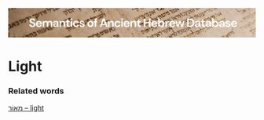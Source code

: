 <html><body><img id="banner" src="../../images/banners/banner.png" alt="banner" /></body></html>

# **Light**


### Related words
[מָאוֹר – light](../words/ma2or.md)<br>